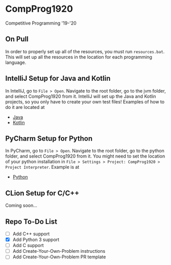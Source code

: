 # CompProg1920
Competitive Programming '19-'20

## On Pull
In order to properly set up all of the resources, you must run `resources.bat`. This will set up all the resources in the location for each programming language.

## IntelliJ Setup for Java and Kotlin
In IntelliJ, go to `File > Open`. Navigate to the root folder, go to the jvm folder, and select CompProg1920 from it. IntelliJ will set up the Java and Kotlin projects, so you only have to create your own test files! Examples of how to do it are located at
- [Java](jvm/CompProg1920/src/main/java/example/CSAcademyOddDivisorsJava.java)
- [Kotlin](jvm/CompProg1920/src/main/kotlin/example/CSAcademyOddDivisorsKt.kt)

## PyCharm Setup for Python
In PyCharm, go to `File > Open`. Navigate to the root folder, go to the python folder, and select CompProg1920 from it. You might need to set the location of your python installation in `File > Settings > Project: CompProg1920 > Project Interpreter`. Example is at
- [Python](python/CompProg1920/example.py)

## CLion Setup for C/C++
Coming soon...

## Repo To-Do List
- [ ] Add C++ support
- [x] Add Python 3 support
- [ ] Add C support
- [ ] Add Create-Your-Own-Problem instructions
- [ ] Add Create-Your-Own-Problem PR template

